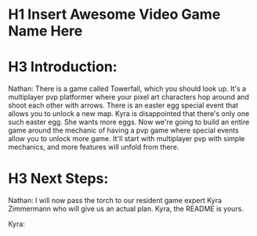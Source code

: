 # H1 Insert Awesome Video Game Name Here

# H3 Introduction:

Nathan: There is a game called Towerfall, which you should look up. It's a multiplayer pvp platformer where your pixel art characters hop around and shoot each other with arrows.
There is an easter egg special event that allows you to unlock a new map. Kyra is disappointed that there's only one such easter egg. She wants more eggs. Now we're going to build an entire game around the mechanic of having a pvp game where special events allow you to unlock more game. It'll start with multiplayer pvp with simple mechanics, and more features will unfold from there.

# H3 Next Steps:
Nathan: I will now pass the torch to our resident game expert Kyra Zimmermann who will give us an actual plan. Kyra, the README is yours.

Kyra:
